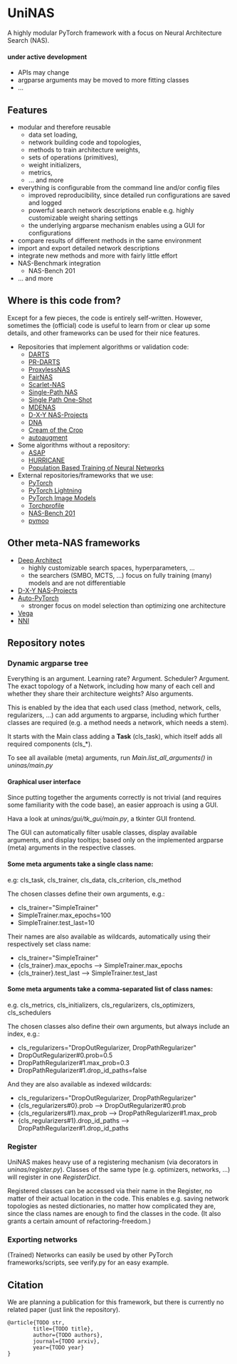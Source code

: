 # UniNAS

A highly modular PyTorch framework with a focus on Neural Architecture Search (NAS). 


#### under active development
- APIs may change
- argparse arguments may be moved to more fitting classes
- ...

## Features
- modular and therefore reusable
    - data set loading,
    - network building code and topologies,
    - methods to train architecture weights,
    - sets of operations (primitives),
    - weight initializers,
    - metrics,
    - ... and more
- everything is configurable from the command line and/or config files
    - improved reproducibility, since detailed run configurations are saved and logged
    - powerful search network descriptions enable e.g. highly customizable weight sharing settings
    - the underlying argparse mechanism enables using a GUI for configurations
- compare results of different methods in the same environment
- import and export detailed network descriptions
- integrate new methods and more with fairly little effort
- NAS-Benchmark integration
    - NAS-Bench 201
- ... and more


## Where is this code from?

Except for a few pieces, the code is entirely self-written.
However, sometimes the (official) code is useful to learn from or clear up some details,
and other frameworks can be used for their nice features.

- Repositories that implement algorithms or validation code:
    - [DARTS](https://github.com/quark0/darts)
    - [PR-DARTS](https://github.com/cogsys-tuebingen/prdarts)
    - [ProxylessNAS](https://github.com/mit-han-lab/ProxylessNAS)
    - [FairNAS](https://github.com/xiaomi-automl/FairNAS)
    - [Scarlet-NAS](https://github.com/xiaomi-automl/SCARLET-NAS)
    - [Single-Path NAS](https://github.com/dstamoulis/single-path-nas)
    - [Single Path One-Shot](https://github.com/megvii-model/SinglePathOneShot)
    - [MDENAS](https://github.com/tanglang96/MDENAS)
    - [D-X-Y NAS-Projects](https://github.com/D-X-Y/NAS-Projects)
    - [DNA](https://github.com/changlin31/DNA)
    - [Cream of the Crop](https://github.com/microsoft/cream)
    - [autoaugment](https://github.com/DeepVoltaire/AutoAugment)
- Some algorithms without a repository:
    - [ASAP](https://arxiv.org/abs/1904.04123)
    - [HURRICANE](https://arxiv.org/abs/1910.11609)
    - [Population Based Training of Neural Networks](https://arxiv.org/abs/1711.09846)
- External repositories/frameworks that we use:
    - [PyTorch](https://github.com/pytorch/pytorch)
    - [PyTorch Lightning](https://github.com/PyTorchLightning/pytorch-lightning)
    - [PyTorch Image Models](https://github.com/rwightman/pytorch-image-models)
    - [Torchprofile](https://github.com/mit-han-lab/torchprofile)
    - [NAS-Bench 201](https://github.com/D-X-Y/NAS-Bench-201)
    - [pymoo](https://github.com/msu-coinlab/pymoo)


## Other meta-NAS frameworks
- [Deep Architect](https://github.com/negrinho/deep_architect)
    - highly customizable search spaces, hyperparameters, ...
    - the searchers (SMBO, MCTS, ...) focus on fully training (many) models and are not differentiable 
 - [D-X-Y NAS-Projects](https://github.com/D-X-Y/NAS-Projects)
 - [Auto-PyTorch](https://github.com/automl/Auto-PyTorch)
    - stronger focus on model selection than optimizing one architecture
 - [Vega](https://github.com/huawei-noah/vega)
 - [NNI](https://github.com/microsoft/nni)





## Repository notes


### Dynamic argparse tree

Everything is an argument. Learning rate? Argument. Scheduler? Argument.
The exact topology of a Network, including how many of each cell and
whether they share their architecture weights? Also arguments.

This is enabled by the idea that each used class (method, network, cells, regularizers, ...) can add arguments to argparse,
including which further classes are required (e.g. a method needs a network, which needs a stem).

It starts with the Main class adding a **Task** (cls_task), which itself adds all required components (cls_*).

To see all available (meta) arguments, run *Main.list_all_arguments()* in *uninas/main.py*


#### Graphical user interface
Since putting together the arguments correctly is not trivial
(and requires some familiarity with the code base),
an easier approach is using a GUI.

Hava a look at *uninas/gui/tk_gui/main.py*, a tkinter GUI frontend.

The GUI can automatically filter usable classes, display available arguments, and display tooltips;
based only on the implemented argparse (meta) arguments in the respective classes.



#### Some meta arguments take a single class name:
e.g: cls_task, cls_trainer, cls_data, cls_criterion, cls_method

The chosen classes define their own arguments,
e.g.:
- cls_trainer="SimpleTrainer"
- SimpleTrainer.max_epochs=100
- SimpleTrainer.test_last=10

Their names are also available as wildcards, automatically using their respectively set class name:
- cls_trainer="SimpleTrainer"
- {cls_trainer}.max_epochs --> SimpleTrainer.max_epochs
- {cls_trainer}.test_last --> SimpleTrainer.test_last


#### Some meta arguments take a comma-separated list of class names:
e.g. cls_metrics, cls_initializers, cls_regularizers, cls_optimizers, cls_schedulers

The chosen classes also define their own arguments, but always include an index,
e.g.:
- cls_regularizers="DropOutRegularizer, DropPathRegularizer"
- DropOutRegularizer#0.prob=0.5
- DropPathRegularizer#1.max_prob=0.3
- DropPathRegularizer#1.drop_id_paths=false

And they are also available as indexed wildcards:
- cls_regularizers="DropOutRegularizer, DropPathRegularizer"
- {cls_regularizers#0}.prob  --> DropOutRegularizer#0.prob
- {cls_regularizers#1}.max_prob --> DropPathRegularizer#1.max_prob
- {cls_regularizers#1}.drop_id_paths --> DropPathRegularizer#1.drop_id_paths


### Register

UniNAS makes heavy use of a registering mechanism (via decorators in *uninas/register.py*).
Classes of the same type (e.g. optimizers, networks, ...) will register in one *RegisterDict*.

Registered classes can be accessed via their name in the Register, no matter of their actual
location in the code. This enables e.g. saving network topologies as nested dictionaries,
no matter how complicated they are,
since the class names are enough to find the classes in the code.
(It also grants a certain amount of refactoring-freedom.)


### Exporting networks
(Trained) Networks can easily be used by other PyTorch frameworks/scripts,
see verify.py for an easy example.

             
## Citation
We are planning a publication for this framework,
but there is currently no related paper (just link the repository).
```
@article{TODO str,
        title={TODO title},
        author={TODO authors},
        journal={TODO arxiv},
        year={TODO year}
}
```
